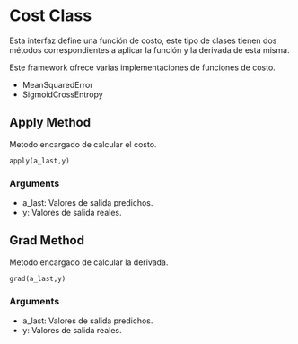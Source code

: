 # Cost Class

Esta interfaz define una función de costo, este tipo de clases tienen dos métodos correspondientes a aplicar la función y la derivada de esta misma.

Este framework ofrece varias implementaciones de funciones de costo. 

- MeanSquaredError
- SigmoidCrossEntropy

## Apply Method

Metodo encargado de calcular el costo.

````
apply(a_last,y)
````

### Arguments

- a_last: Valores de salida predichos.
- y: Valores de salida reales.


## Grad Method

Metodo encargado de calcular la derivada.

````
grad(a_last,y)
````

### Arguments

- a_last: Valores de salida predichos.
- y: Valores de salida reales.



